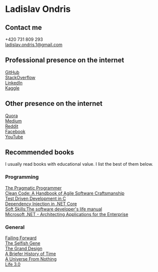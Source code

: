 # Ladislav Ondris

## Contact me
+420 731 809 293  
<ladislav.ondris.1@gmail.com>  

## Professional presence on the internet
[GitHub](https://github.com/LadaOndris/)  
[StackOverflow](https://stackoverflow.com/users/3961841/ladislav-ondris)  
[LinkedIn](https://www.linkedin.com/in/ladislav-ondris-12b80b116/)  
[Kaggle](https://www.kaggle.com/ladislavondris)  


## Other presence on the internet
[Quora](https://www.quora.com/profile/La%C4%8Fa-Ondris)  
[Medium](https://medium.com/@ladislav.ondris.1)  
[Reddit](https://www.reddit.com/user/LadaOndris)  
[Facebook](https://www.facebook.com/Ondris.Ladislav/)  
[YouTube](https://www.youtube.com/channel/UC6sES2uF7GoTXVe7p3Jz5cw)  

## Recommended books

I usually read books with educational value. I list the best of them below.

### Programming 

[The Pragmatic Programmer](https://www.amazon.com/dp/0135957052/ref=cm_sw_em_r_mt_dp_TPJ1VTHVP25YNZPWV1MY?_encoding=UTF8&psc=1)  
[Clean Code: A Handbook of Agile Software Craftsmanship](https://www.amazon.com/dp/0132350882/ref=cm_sw_r_tw_dp_89DHWAY8THF2EA8ENYJQ)  
[Test Driven Development in C](https://www.bookdepository.com/Test-Driven-Development-C-James-W-Grenning/9781934356623)  
[Dependency Injection in .NET Core](https://www.bookdepository.com/Dependency-Injection-NET-Core-Mark-Seemann/9781617294730)  
[Soft Skills:The software developer's life manual](https://www.bookdepository.com/Soft-Skills-software-developers-life-manual-John-Sonmez/9781617292392)  
[Microsoft .NET - Architecting Applications for the Enterprise](https://www.amazon.com/gp/product/0735685355)  

### General
[Failing Forward](https://www.bookdepository.com/Failing-Forward-John-C-Maxwell/9780785288572)  
[The Selfish Gene](https://www.bookdepository.com/Selfish-Gene-Richard-Dawkins/9780198788607)  
[The Grand Design](https://www.bookdepository.com/Grand-Design-Leonard-Mlodinow/9780553819229)  
[A Briefer History of Time](https://www.bookdepository.com/Briefer-History-Time-Leonard-Mlodinow/9780593056974)  
[A Universe From Nothing](https://www.bookdepository.com/A-Universe-From-Nothing/9781471112683)  
[Life 3.0](https://www.amazon.com/Life-3-0-Being-Artificial-Intelligence/dp/1101946598)  
